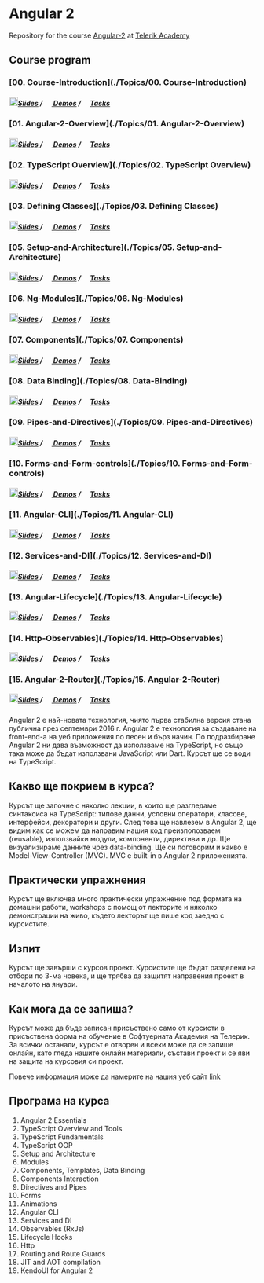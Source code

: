 # Angular 2

Repository for the course [Angular-2](http://telerikacademy.com/Courses/Courses/Details/391) at [Telerik Academy](https://telerikacademy.com)

## Course program

### [00. Course-Introduction](./Topics/00. Course-Introduction)

##### [<img src="https://raw.githubusercontent.com/TelerikAcademy/Common/master/icons/presentation.png" height="18"/>Slides](https://rawgit.com/TelerikAcademy/Angular-2/master/Topics/00.%20Course-Introduction/index.html) / [<img src="https://raw.githubusercontent.com/TelerikAcademy/Common/master/icons/code.png" height="15"> Demos](/Topics/00.%20Course-Introduction/demos) / [<img src="https://raw.githubusercontent.com/TelerikAcademy/Common/master/icons/homework.png" height="15">Tasks](/Topics/00.%20Course-Introduction/homework)
### [01. Angular-2-Overview](./Topics/01. Angular-2-Overview)

##### [<img src="https://raw.githubusercontent.com/TelerikAcademy/Common/master/icons/presentation.png" height="18"/>Slides](https://rawgit.com/TelerikAcademy/Angular-2/master/Topics/01.%20Angular-2-Overview/index.html) / [<img src="https://raw.githubusercontent.com/TelerikAcademy/Common/master/icons/code.png" height="15"> Demos](/Topics/01.%20Angular-2-Overview/demos) / [<img src="https://raw.githubusercontent.com/TelerikAcademy/Common/master/icons/homework.png" height="15">Tasks](/Topics/01.%20Angular-2-Overview/homework)
### [02. TypeScript Overview](./Topics/02. TypeScript Overview)

##### [<img src="https://raw.githubusercontent.com/TelerikAcademy/Common/master/icons/presentation.png" height="18"/>Slides](https://rawgit.com/TelerikAcademy/Angular-2/master/Topics/02.%20TypeScript%20Overview/index.html) / [<img src="https://raw.githubusercontent.com/TelerikAcademy/Common/master/icons/code.png" height="15"> Demos](/Topics/02.%20TypeScript%20Overview/demos) / [<img src="https://raw.githubusercontent.com/TelerikAcademy/Common/master/icons/homework.png" height="15">Tasks](/Topics/02.%20TypeScript%20Overview/homework)
### [03. Defining Classes](./Topics/03. Defining Classes)

##### [<img src="https://raw.githubusercontent.com/TelerikAcademy/Common/master/icons/presentation.png" height="18"/>Slides](https://rawgit.com/TelerikAcademy/Angular-2/master/Topics/03.%20Defining%20Classes/index.html) / [<img src="https://raw.githubusercontent.com/TelerikAcademy/Common/master/icons/code.png" height="15"> Demos](/Topics/03.%20Defining%20Classes/demos) / [<img src="https://raw.githubusercontent.com/TelerikAcademy/Common/master/icons/homework.png" height="15">Tasks](/Topics/03.%20Defining%20Classes/homework)
### [05. Setup-and-Architecture](./Topics/05. Setup-and-Architecture)

##### [<img src="https://raw.githubusercontent.com/TelerikAcademy/Common/master/icons/presentation.png" height="18"/>Slides](https://rawgit.com/TelerikAcademy/Angular-2/master/Topics/05.%20Setup-and-Architecture/index.html) / [<img src="https://raw.githubusercontent.com/TelerikAcademy/Common/master/icons/code.png" height="15"> Demos](/Topics/05.%20Setup-and-Architecture/demos) / [<img src="https://raw.githubusercontent.com/TelerikAcademy/Common/master/icons/homework.png" height="15">Tasks](/Topics/05.%20Setup-and-Architecture/homework)
### [06. Ng-Modules](./Topics/06. Ng-Modules)

##### [<img src="https://raw.githubusercontent.com/TelerikAcademy/Common/master/icons/presentation.png" height="18"/>Slides](https://rawgit.com/TelerikAcademy/Angular-2/master/Topics/06.%20Ng-Modules/index.html) / [<img src="https://raw.githubusercontent.com/TelerikAcademy/Common/master/icons/code.png" height="15"> Demos](/Topics/06.%20Ng-Modules/demos) / [<img src="https://raw.githubusercontent.com/TelerikAcademy/Common/master/icons/homework.png" height="15">Tasks](/Topics/06.%20Ng-Modules/homework) 
### [07. Components](./Topics/07. Components)

##### [<img src="https://raw.githubusercontent.com/TelerikAcademy/Common/master/icons/presentation.png" height="18"/>Slides](https://rawgit.com/TelerikAcademy/Angular-2/master/Topics/07.%20Components/index.html) / [<img src="https://raw.githubusercontent.com/TelerikAcademy/Common/master/icons/code.png" height="15"> Demos](/Topics/07.%20Components/demos) / [<img src="https://raw.githubusercontent.com/TelerikAcademy/Common/master/icons/homework.png" height="15">Tasks](/Topics/07.%20Components/homework)

### [08. Data Binding](./Topics/08. Data-Binding)

##### [<img src="https://raw.githubusercontent.com/TelerikAcademy/Common/master/icons/presentation.png" height="18"/>Slides](https://rawgit.com/TelerikAcademy/Angular-2/master/Topics/08.%20Data-Binding/index.html) / [<img src="https://raw.githubusercontent.com/TelerikAcademy/Common/master/icons/code.png" height="15"> Demos](/Topics/07.%20Components/demos) / [<img src="https://raw.githubusercontent.com/TelerikAcademy/Common/master/icons/homework.png" height="15">Tasks](/Topics/07.%20Components/homework)


### [09. Pipes-and-Directives](./Topics/09. Pipes-and-Directives)

##### [<img src="https://raw.githubusercontent.com/TelerikAcademy/Common/master/icons/presentation.png" height="18"/>Slides](https://rawgit.com/TelerikAcademy/Angular-2/master/Topics/09.%20Pipes-and-Directives/index.html) / [<img src="https://raw.githubusercontent.com/TelerikAcademy/Common/master/icons/code.png" height="15"> Demos](/Topics/09.%20Pipes-and-Directives/demos) / [<img src="https://raw.githubusercontent.com/TelerikAcademy/Common/master/icons/homework.png" height="15">Tasks](/Topics/07.%20Components/homework)

### [10. Forms-and-Form-controls](./Topics/10. Forms-and-Form-controls)

##### [<img src="https://raw.githubusercontent.com/TelerikAcademy/Common/master/icons/presentation.png" height="18"/>Slides](https://rawgit.com/TelerikAcademy/Angular-2/master/Topics/10.%20Forms-and-Form-controls/index.html) / [<img src="https://raw.githubusercontent.com/TelerikAcademy/Common/master/icons/code.png" height="15"> Demos](/Topics/10.%20Forms-and-Form-controls/demos) / [<img src="https://raw.githubusercontent.com/TelerikAcademy/Common/master/icons/homework.png" height="15">Tasks](/Topics/07.%20Components/homework)

### [11. Angular-CLI](./Topics/11. Angular-CLI)

##### [<img src="https://raw.githubusercontent.com/TelerikAcademy/Common/master/icons/presentation.png" height="18"/>Slides](https://rawgit.com/TelerikAcademy/Angular-2/master/Topics/11.%20Angular-CLI/index.html) / [<img src="https://raw.githubusercontent.com/TelerikAcademy/Common/master/icons/code.png" height="15"> Demos](/Topics/11.%20Angular-CLI/demos) / [<img src="https://raw.githubusercontent.com/TelerikAcademy/Common/master/icons/homework.png" height="15">Tasks](/Topics/07.%20Components/homework)

### [12. Services-and-DI](./Topics/12. Services-and-DI)

##### [<img src="https://raw.githubusercontent.com/TelerikAcademy/Common/master/icons/presentation.png" height="18"/>Slides](https://rawgit.com/TelerikAcademy/Angular-2/master/Topics/12.%20Services-and-DI/index.html) / [<img src="https://raw.githubusercontent.com/TelerikAcademy/Common/master/icons/code.png" height="15"> Demos](/Topics/12.%20Services-and-DI/demos) / [<img src="https://raw.githubusercontent.com/TelerikAcademy/Common/master/icons/homework.png" height="15">Tasks](/Topics/07.%20Components/homework)

### [13. Angular-Lifecycle](./Topics/13. Angular-Lifecycle)

##### [<img src="https://raw.githubusercontent.com/TelerikAcademy/Common/master/icons/presentation.png" height="18"/>Slides](https://rawgit.com/TelerikAcademy/Angular-2/master/Topics/13.%20Angular-Lifecycle/index.html) / [<img src="https://raw.githubusercontent.com/TelerikAcademy/Common/master/icons/code.png" height="15"> Demos](/Topics/13.%20Angular-Lifecycle/demos) / [<img src="https://raw.githubusercontent.com/TelerikAcademy/Common/master/icons/homework.png" height="15">Tasks](/Topics/07.%20Components/homework)

### [14. Http-Observables](./Topics/14. Http-Observables)

##### [<img src="https://raw.githubusercontent.com/TelerikAcademy/Common/master/icons/presentation.png" height="18"/>Slides](https://rawgit.com/TelerikAcademy/Angular-2/master/Topics/14.%20Http-Observables/index.html) / [<img src="https://raw.githubusercontent.com/TelerikAcademy/Common/master/icons/code.png" height="15"> Demos](/Topics/14.%20Http-Observables/demos) / [<img src="https://raw.githubusercontent.com/TelerikAcademy/Common/master/icons/homework.png" height="15">Tasks](/Topics/07.%20Components/homework)

### [15. Angular-2-Router](./Topics/15. Angular-2-Router)

##### [<img src="https://raw.githubusercontent.com/TelerikAcademy/Common/master/icons/presentation.png" height="18"/>Slides](https://rawgit.com/TelerikAcademy/Angular-2/master/Topics/15.%20Angular-2-Router/index.html) / [<img src="https://raw.githubusercontent.com/TelerikAcademy/Common/master/icons/code.png" height="15"> Demos](/Topics/15.%20Angular-2-Router/demos) / [<img src="https://raw.githubusercontent.com/TelerikAcademy/Common/master/icons/homework.png" height="15">Tasks](/Topics/07.%20Components/homework)

Angular 2 е най-новата технология, чиято първа стабилна версия стана публична през септември 2016 г. Angular 2 е технология за създаване на front-end-а на уеб приложения по лесен и бърз начин. По подразбиране Angular 2 ни дава възможност да използваме на TypeScript, но също така може да бъдат използвани JavaScript или Dart. Курсът ще се води на TypeScript.

##  Какво ще покрием в курса?

Курсът ще започне с няколко лекции, в които ще разгледаме синтаксиса на TypeScript: типове данни, условни оператори, класове, интерфейси, декоратори и други.
След това ще навлезем в Angular 2, ще видим как се можем да направим нашия код преизполозваем (reusable), използвайки модули, компоненти, директиви и др. Ще визуализираме данните чрез data-binding. Ще си поговорим и какво е Model-View-Controller (MVC). MVC е built-in в Angular 2 приложенията.

##  Практически упражнения

Курсът ще включва много практически упражнение под формата на домашни работи, workshops с помощ от лекторите и няколко демонстрации на живо, където лекторът ще пише код заедно с курсистите.

##  Изпит

Курсът ще завърши с курсов проект. Курсистите ще бъдат разделени на отбори по 3-ма човека, и ще трябва да защитят направения проект в началото на януари.

##  Как мога да се запиша?

Курсът може да бъде записан присъствено само от курсисти в присъствена форма на обучение в Софтуерната Академия на Телерик. За всички останали, курсът е отворен и всеки може да се запише онлайн, като гледа нашите онлайн материали, състави проект и се яви на защита на курсовия си проект.

Повече информация може да намерите на нашия уеб сайт [link](http://academy.telerik.com) 

## Програма на курса

01. Angular 2 Essentials
02. TypeScript Overview and Tools
03. TypeScript Fundamentals
04. TypeScript OOP
05. Setup and Architecture
06. Modules
07. Components, Templates, Data Binding
08. Components Interaction
09. Directives and Pipes
10. Forms
11. Animations
12. Angular CLI
13. Services and DI
14. Observables (RxJs)
15. Lifecycle Hooks
16. Http
17. Routing and Route Guards
18. JIT and AOT compilation
19. KendoUI for Angular 2
